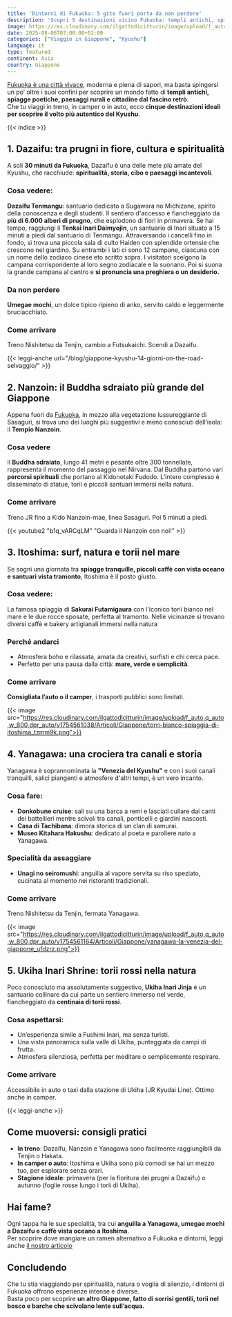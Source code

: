 ```yaml
---
title: 'Dintorni di Fukuoka: 5 gite fuori porta da non perdere'
description: 'Scopri 5 destinazioni vicino Fukuoka: templi antichi, spiagge poetiche, canali di Yanagawa, torii rossi di Ukiha e il Buddha sdraiato di Nanzoin. Natura, spiritualità e sapori autentici del Kyushu ti aspettano'
image: https://res.cloudinary.com/ilgattodicitturin/image/upload/f_auto,q_auto,w_800,dpr_auto/v1754560623/Articoli/Giappone/5-posti-imperdibili-nel-kyushu_d3b3l3.png
date: 2025-08-06T07:00:00+01:00
categories: ["Viaggio in Giappone", "Kyushu"]
language: it
type: featured
continent: Asia
country: Giappone
---
```

[Fukuoka è una città vivace](/blog/cosa-vedere-a-fukuoka-la-citta-accogliente-del-kyushu/), moderna e piena di sapori, ma basta spingersi un po’ oltre i suoi confini per scoprire un mondo fatto di **templi antichi, spiagge poetiche, paesaggi rurali e cittadine dal fascino retrò**.  
Che tu viaggi in treno, in camper o in auto, ecco **cinque destinazioni ideali per scoprire il volto più autentico del Kyushu**.

{{< indice >}}

## 1. Dazaifu: tra prugni in fiore, cultura e spiritualità

A soli **30 minuti da Fukuoka**, Dazaifu è una delle mete più amate del Kyushu, che racchiude: **spiritualità, storia, cibo e paesaggi incantevoli**.

### Cosa vedere:
**Dazaifu Tenmangu**: santuario dedicato a Sugawara no Michizane, spirito della conoscenza e degli studenti. Il sentiero d'accesso è fiancheggiato da **più di 6.000 alberi di prugno**, che esplodono di fiori in primavera.
Se hai tempo, raggiungi il **Tenkai Inari Daimyojin**, un santuario di Inari situato a 15 minuti a piedi dal santuario di Tenmangu.
Attraversando i cancelli fino in fondo, si trova una piccola sala di culto Haiden con splendide ortensie che crescono nel giardino. Su entrambi i lati ci sono 12 campane, ciascuna con un nome dello zodiaco cinese eto scritto sopra. I visitatori scelgono la campana corrispondente al loro segno zodiacale e la suonano. Poi si suona la grande campana al centro e **si pronuncia una preghiera o un desiderio.**

### Da non perdere
**Umegae mochi**, un dolce tipico ripieno di anko, servito caldo e leggermente bruciacchiato.

### Come arrivare
Treno Nishitetsu da Tenjin, cambio a Futsukaichi. Scendi a Dazaifu.

{{< leggi-anche url="/blog/giappone-kyushu-14-giorni-on-the-road-selvaggio/" >}}

## 2. Nanzoin: il Buddha sdraiato più grande del Giappone
Appena fuori da [Fukuoka](/blog/cosa-vedere-a-fukuoka-la-citta-accogliente-del-kyushu/), in mezzo alla vegetazione lussureggiante di Sasaguri, si trova uno dei luoghi più suggestivi e meno conosciuti dell’isola: il **Tempio Nanzoin**.

### Cosa vedere
Il **Buddha sdraiato**, lungo 41 metri e pesante oltre 300 tonnellate, rappresenta il momento del passaggio nel Nirvana. Dal Buddha partono vari **percorsi spirituali** che portano al Kidonotaki Fudodo. L’intero complesso è disseminato di statue, torii e piccoli santuari immersi nella natura.

### Come arrivare
Treno JR fino a Kido Nanzoin-mae, linea Sasaguri. Poi 5 minuti a piedi.

{{< youtube2 "b1q_vARCqLM" "Guarda il Nanzoin con noi!" >}}

## 3. Itoshima: surf, natura e torii nel mare
Se sogni una giornata tra **spiagge tranquille, piccoli caffè con vista oceano e santuari vista tramonto**, Itoshima è il posto giusto.

### Cosa vedere:
La famosa spiaggia di **Sakurai Futamigaura** con l'iconico torii bianco nel mare e le due rocce sposate, perfetta al tramonto. Nelle vicinanze si trovano diversi caffè e bakery artigianali immersi nella natura

### Perché andarci
- Atmosfera boho e rilassata, amata da creativi, surfisti e chi cerca pace.
- Perfetto per una pausa dalla città: **mare, verde e semplicità**.

### Come arrivare
**Consigliata l’auto o il camper**, i trasporti pubblici sono limitati.

{{< image src="https://res.cloudinary.com/ilgattodicitturin/image/upload/f_auto,q_auto,w_800,dpr_auto/v1754561038/Articoli/Giappone/torri-bianco-spiaggia-di-itoshima_tzmm9k.png">}}

## 4. Yanagawa: una crociera tra canali e storia
Yanagawa è soprannominata la **"Venezia del Kyushu"** e con i suoi canali tranquilli, salici piangenti e atmosfere d'altri tempi, è un vero incanto.

### Cosa fare:
- **Donkobune cruise**: sali su una barca a remi e lasciati cullare dai canti dei battellieri mentre scivoli tra canali, ponticelli e giardini nascosti.
- **Casa di Tachibana**: dimora storica di un clan di samurai.
- **Museo Kitahara Hakushu**: dedicato al poeta e paroliere nato a Yanagawa.

### Specialità da assaggiare
- **Unagi no seiromushi**: anguilla al vapore servita su riso speziato, cucinata al momento nei ristoranti tradizionali.

### Come arrivare
Treno Nishitetsu da Tenjin, fermata Yanagawa.

{{< image src="https://res.cloudinary.com/ilgattodicitturin/image/upload/f_auto,q_auto,w_800,dpr_auto/v1754561164/Articoli/Giappone/yanagawa-la-venezia-del-giappone_ufdzrz.png">}}

## 5. Ukiha Inari Shrine: torii rossi nella natura

Poco conosciuto ma assolutamente suggestivo, **Ukiha Inari Jinja** è un santuario collinare da cui parte un sentiero immerso nel verde, fiancheggiato da **centinaia di torii rossi**.

### Cosa aspettarsi:
- Un’esperienza simile a Fushimi Inari, ma senza turisti.
- Una vista panoramica sulla valle di Ukiha, punteggiata da campi di frutta.
- Atmosfera silenziosa, perfetta per meditare o semplicemente respirare.

### Come arrivare
Accessibile in auto o taxi dalla stazione di Ukiha (JR Kyudai Line). Ottimo anche in camper.

{{< leggi-anche >}}

## Come muoversi: consigli pratici
- **In treno**: Dazaifu, Nanzoin e Yanagawa sono facilmente raggiungibili da Tenjin o Hakata.
- **In camper o auto**: Itoshima e Ukiha sono più comodi se hai un mezzo tuo, per esplorare senza orari.
- **Stagione ideale**: primavera (per la fioritura dei prugni a Dazaifu) o autunno (foglie rosse lungo i torii di Ukiha).

## Hai fame?

Ogni tappa ha le sue specialità, tra cui **anguilla a Yanagawa, umegae mochi a Dazaifu e caffè vista oceano a Itoshima**.  
Per scoprire dove mangiare un ramen alternativo a Fukuoka e dintorni, leggi anche [il nostro articolo](/blog/ramen-vegetariano-fukuoka-alternativa-tonkotsu)

## Concludendo

Che tu stia viaggiando per spiritualità, natura o voglia di silenzio, i dintorni di Fukuoka offrono esperienze intense e diverse.  
Basta poco per scoprire **un altro Giappone, fatto di sorrisi gentili, torii nel bosco e barche che scivolano lente sull’acqua.**